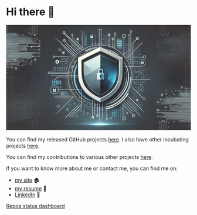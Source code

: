 # Hi there 👋

<p align="center">
  <img src="https://github.com/thomasleplus/thomasleplus/blob/main/banner.jpg?raw=true" alt="Banner"/>
</p>

You can find my released GitHub projects [here](https://github.com/leplusorg?tab=repositories). I also have other incubating projects [here](https://github.com/thomasleplus?tab=repositories).

You can find my contributions to various other projects [here](https://github.com/search?q=is%3Apr+author%3Athomasleplus+-user%3Aleplusorg+-user%3Athomasleplus+-user%3Agarcialeplus+-user%3Aruageek+-user%3Awotlocom&type=pullrequests).

If you want to know more about me or contact me, you can find me on:

- [my site](https://www.leplus.org) 🏠
- [my resume](https://www.leplus.org/files/resume.pdf) 📜
- [LinkedIn](https://www.linkedin.com/in/thomasleplus) 💼

[Repos status dashboard](https://github.com/thomasleplus/actions-dashboard/blob/main/dashboard.md)
